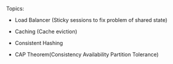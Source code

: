 Topics:
- Load Balancer (Sticky sessions to fix problem of shared state)
- Caching (Cache eviction)

- Consistent Hashing
- CAP Theorem(Consistency Availability Partition Tolerance)

